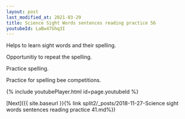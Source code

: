 ```yaml
---
layout: post
last_modified_at: 2021-03-29
title: Science Sight Words sentences reading practice 56
youtubeId: LaBw47Ghq3I
---
```

 
 
Helps to learn sight words and their spelling.

Opportunitiy to repeat the spelling. 

Practice spelling. 
 
Practice for spelling bee competitions. 
 
{% include youtubePlayer.html id=page.youtubeId %}
 
 

[Next]({{ site.baseurl }}{% link  split2/_posts/2018-11-27-Science sight words sentences reading practice 41.md%})
 
